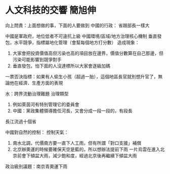 # 人文科技的交響 簡旭伸
向上問責：上面想做的事，下面的人要做到
中國的行政：
省跟部長一樣大

中國是軍政府，地位低者不可違抗上級
中國環境/區域/地方治理核心機制
垂直發包，水平競爭，指標屬地化管理（會幫每個地方打分數）
造成現象：
1. 大家會把投資價值高但污染也高的項目放在邊界，價值分數算在自己那邊，但污染可能影響到競爭對手
2. 垂直發包，怕下面的人沒達標所以大家會逐級加碼

一票否決指標：如果有人偷生小孩（超過一胎），這個地區長官就別想升官了，無論他在經濟、生產方面的表現

水：跨界流動治理難題
治理類型
1. 例如萊茵河有特別管理它的委員會
2. 中國：黨政集體領導擔任河長，又會分成一段一段的，有段長

長江流過十個省

中國對自然的控制：
控制天氣：
1. 南水北調，代價南方要一直下人工雨，但有所謂「對口支援」補償
3. 北京辦奧運的時候要確保天空是藍的，所以想辦法提前下雨
一片烏雲在進入北京前會下傾盆大雨，減少飽和度，經過北京後再繼續下傾盆大雨

政治級別議題：南京青奧運下雨

